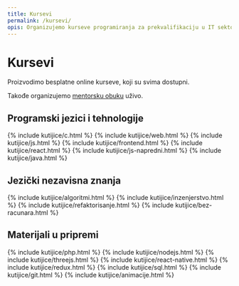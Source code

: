 ```yaml
---
title: Kursevi
permalink: /kursevi/
opis: Organizujemo kurseve programiranja za prekvalifikaciju u IT sektor.
---
```


# Kursevi

Proizvodimo besplatne online kurseve, koji su svima dostupni. 

Takođe organizujemo [mentorsku obuku](/it-obuka) uživo.

## Programski jezici i tehnologije

<div class="boxes">
  {% include kutijice/c.html %}
  {% include kutijice/web.html %}
  {% include kutijice/js.html %}
  {% include kutijice/frontend.html %}
  {% include kutijice/react.html %}
  {% include kutijice/js-napredni.html %}
  {% include kutijice/java.html %}
</div>

## Jezički nezavisna znanja

<div class="boxes">
  {% include kutijice/algoritmi.html %}
  {% include kutijice/inzenjerstvo.html %}
  {% include kutijice/refaktorisanje.html %}
  <!-- {% include kutijice/blockchain.html %} -->
  {% include kutijice/bez-racunara.html %}
</div>

## Materijali u pripremi

<div class="boxes small-boxes">
  {% include kutijice/php.html %}
  {% include kutijice/nodejs.html %}
  {% include kutijice/threejs.html %}
  {% include kutijice/react-native.html %}
  {% include kutijice/redux.html %}
  {% include kutijice/sql.html %}
  {% include kutijice/git.html %}
  {% include kutijice/animacije.html %}
</div>